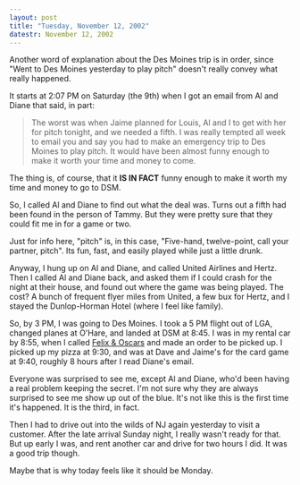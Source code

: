 ```yaml
---
layout: post
title: "Tuesday, November 12, 2002"
datestr: November 12, 2002
---
```


Another word of explanation about the Des Moines trip is in order, since "Went
to Des Moines yesterday to play pitch" doesn't really convey what really
happened.

It starts at 2:07 PM on Saturday (the 9th) when I got an email from Al and
Diane that said, in part:

> The worst was when Jaime planned for Louis, Al and I to get with her for
> pitch tonight, and we needed a fifth. I was really tempted all week to email
> you and say you had to make an emergency trip to Des Moines to play pitch.
> It would have been almost funny enough to make it worth your time and money
> to come.

The thing is, of course, that it **IS IN FACT** funny enough to
make it worth my time and money to go to DSM.

So, I called Al and Diane to find out what the deal was. Turns out a fifth
had been found in the person of Tammy. But they were pretty sure that they could
fit me in for a game or two.

Just for info here, "pitch" is, in this case, "Five-hand, twelve-point,
call your partner, pitch". Its fun, fast, and easily played while just
a little drunk.

Anyway, I hung up on Al and Diane, and called United Airlines and Hertz. Then
I called Al and Diane back, and asked them if I could crash for the night at
their house, and found out where the game was being played. The cost? A bunch
of frequent flyer miles from United, a few bux for Hertz, and I stayed the Dunlop-Horman
Hotel (where I feel like family).

So, by 3 PM, I was going to Des Moines. I took a 5 PM flight out of LGA, changed
planes at O'Hare, and landed at DSM at 8:45. I was in my rental car by 8:55,
when I called <a href="http://www.dmweb.com/sfood/felix&oscars/default.htm">Felix
&amp; Oscars</a> and made an order to be picked up. I picked up my pizza at
9:30, and was at Dave and Jaime's for the card game at 9:40, roughly 8 hours
after I read Diane's email.

Everyone was surprised to see me, except Al and Diane, who'd been having a
real problem keeping the secret. I'm not sure why they are always surprised
to see me show up out of the blue. It's not like this is the first time it's
happened. It is the third, in fact.

Then I had to drive out into the wilds of NJ again yesterday to visit a customer.
After the late arrival Sunday night, I really wasn't ready for that. But up
early I was, and rent another car and drive for two hours I did. It was a good
trip though.

Maybe that is why today feels like it should be Monday.


